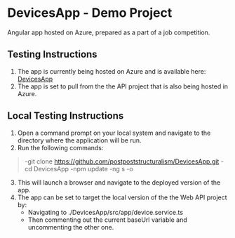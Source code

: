 # DevicesApp - Demo Project

Angular app hosted on Azure, prepared as a part of a job competition.

## Testing Instructions
1. The app is currently being hosted on Azure and is available here: [DevicesApp](https://purple-rock-0c229b210.azurestaticapps.net/)
2. The app is set to pull from the the API project that is also being hosted in Azure.

## Local Testing Instructions
1. Open a command prompt on your local system and navigate to the directory where the application will be run.
2. Run the following commands: 
  > -git clone https://github.com/postpoststructuralism/DevicesApp.git
  > -cd DevicesApp
  > -npm update 
  > -ng s -o
3. This will launch a browser and navigate to the deployed version of the app.
4. The app can be set to target the local version of the the Web API project by:
   - Navigating to ./DevicesApp/src/app/device.service.ts
   - Then commenting out the current baseUrl variable and uncommenting the other one.
